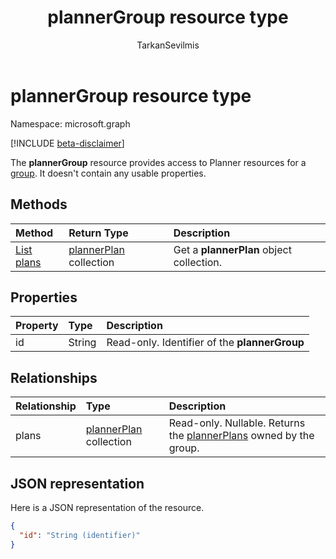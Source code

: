 ﻿---
title: "plannerGroup resource type"
description: "The **plannerGroup** resource provides access to Planner resources for a group. It doesn't contain any usable properties."
localization_priority: Normal
author: "TarkanSevilmis"
ms.prod: "planner"
doc_type: resourcePageType
---

# plannerGroup resource type

Namespace: microsoft.graph

[!INCLUDE [beta-disclaimer](../../includes/beta-disclaimer.md)]

The **plannerGroup** resource provides access to Planner resources for a [group](group.md). It doesn't contain any usable properties.

## Methods

| Method                                          | Return Type                              | Description                              |
| :---------------------------------------------- | :--------------------------------------- | :--------------------------------------- |
| [List plans](../api/plannergroup-list-plans.md) | [plannerPlan](plannerplan.md) collection | Get a **plannerPlan** object collection. |

## Properties

| Property | Type   | Description                                   |
| :------- | :----- | :-------------------------------------------- |
| id       | String | Read-only. Identifier of the **plannerGroup** |

## Relationships

| Relationship | Type                                     | Description                                                                         |
| :----------- | :--------------------------------------- | :---------------------------------------------------------------------------------- |
| plans        | [plannerPlan](plannerplan.md) collection | Read-only. Nullable. Returns the [plannerPlans](plannerplan.md) owned by the group. |

## JSON representation

Here is a JSON representation of the resource.

<!-- {
  "blockType": "resource",
  "optionalProperties": [

  ],
  "keyProperty": "id",
  "baseType":"microsoft.graph.entity",  
  "@odata.type": "microsoft.graph.plannerGroup"
}-->

```json
{
  "id": "String (identifier)"
}

```

<!-- uuid: 8fcb5dbc-d5aa-4681-8e31-b001d5168d79
2015-10-25 14:57:30 UTC -->

<!--
{
  "type": "#page.annotation",
  "description": "plannerGroup resource",
  "keywords": "",
  "section": "documentation",
  "tocPath": "",
  "suppressions": []
}
-->
